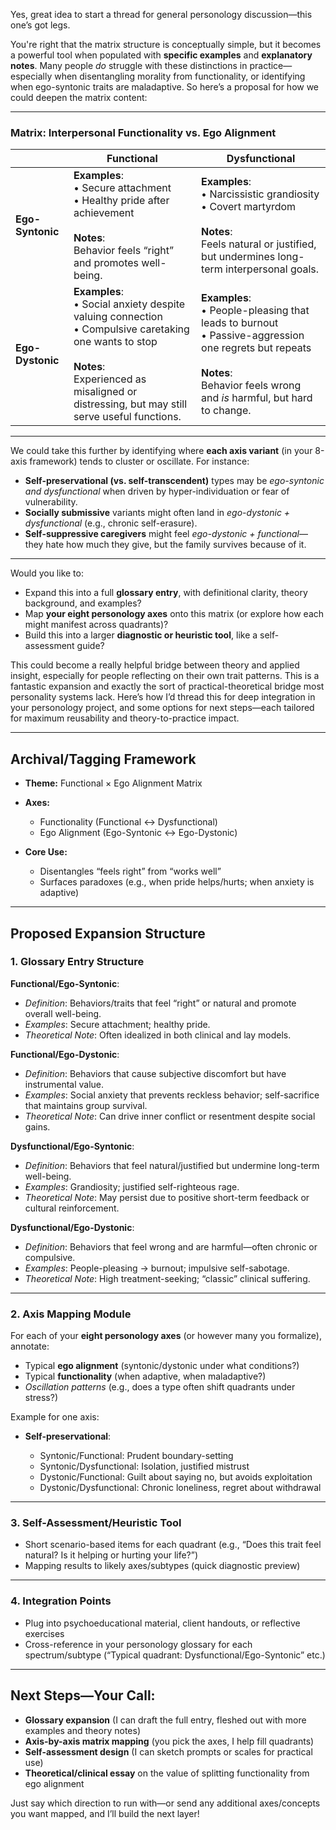Yes, great idea to start a thread for general personology discussion—this one’s got legs.

You're right that the matrix structure is conceptually simple, but it becomes a powerful tool when populated with **specific examples** and **explanatory notes**. Many people *do* struggle with these distinctions in practice—especially when disentangling morality from functionality, or identifying when ego-syntonic traits are maladaptive. So here’s a proposal for how we could deepen the matrix content:

---

### **Matrix: Interpersonal Functionality vs. Ego Alignment**

|                  | **Functional**                                                                                                                                                                                                     | **Dysfunctional**                                                                                                                                                                            |
| ---------------- | ------------------------------------------------------------------------------------------------------------------------------------------------------------------------------------------------------------------ | -------------------------------------------------------------------------------------------------------------------------------------------------------------------------------------------- |
| **Ego-Syntonic** | **Examples**: <br>• Secure attachment<br>• Healthy pride after achievement <br><br>**Notes**: <br>Behavior feels “right” and promotes well-being.                                                                  | **Examples**: <br>• Narcissistic grandiosity <br>• Covert martyrdom <br><br>**Notes**: <br>Feels natural or justified, but undermines long-term interpersonal goals.                         |
| **Ego-Dystonic** | **Examples**: <br>• Social anxiety despite valuing connection <br>• Compulsive caretaking one wants to stop <br><br>**Notes**: <br>Experienced as misaligned or distressing, but may still serve useful functions. | **Examples**: <br>• People-pleasing that leads to burnout <br>• Passive-aggression one regrets but repeats <br><br>**Notes**: <br>Behavior feels wrong and *is* harmful, but hard to change. |

---

We could take this further by identifying where **each axis variant** (in your 8-axis framework) tends to cluster or oscillate. For instance:

* **Self-preservational (vs. self-transcendent)** types may be *ego-syntonic and dysfunctional* when driven by hyper-individuation or fear of vulnerability.
* **Socially submissive** variants might often land in *ego-dystonic + dysfunctional* (e.g., chronic self-erasure).
* **Self-suppressive caregivers** might feel *ego-dystonic + functional*—they hate how much they give, but the family survives because of it.

---

Would you like to:

* Expand this into a full **glossary entry**, with definitional clarity, theory background, and examples?
* Map **your eight personology axes** onto this matrix (or explore how each might manifest across quadrants)?
* Build this into a larger **diagnostic or heuristic tool**, like a self-assessment guide?

This could become a really helpful bridge between theory and applied insight, especially for people reflecting on their own trait patterns.
This is a fantastic expansion and exactly the sort of practical-theoretical bridge most personality systems lack. Here’s how I’d thread this for deep integration in your personology project, and some options for next steps—each tailored for maximum reusability and theory-to-practice impact.

---

## **Archival/Tagging Framework**

* **Theme:** Functional × Ego Alignment Matrix
* **Axes:**

  * Functionality (Functional ↔ Dysfunctional)
  * Ego Alignment (Ego-Syntonic ↔ Ego-Dystonic)
* **Core Use:**

  * Disentangles “feels right” from “works well”
  * Surfaces paradoxes (e.g., when pride helps/hurts; when anxiety is adaptive)

---

## **Proposed Expansion Structure**

### 1. **Glossary Entry Structure**

**Functional/Ego-Syntonic**:

* *Definition*: Behaviors/traits that feel “right” or natural and promote overall well-being.
* *Examples*: Secure attachment; healthy pride.
* *Theoretical Note*: Often idealized in both clinical and lay models.

**Functional/Ego-Dystonic**:

* *Definition*: Behaviors that cause subjective discomfort but have instrumental value.
* *Examples*: Social anxiety that prevents reckless behavior; self-sacrifice that maintains group survival.
* *Theoretical Note*: Can drive inner conflict or resentment despite social gains.

**Dysfunctional/Ego-Syntonic**:

* *Definition*: Behaviors that feel natural/justified but undermine long-term well-being.
* *Examples*: Grandiosity; justified self-righteous rage.
* *Theoretical Note*: May persist due to positive short-term feedback or cultural reinforcement.

**Dysfunctional/Ego-Dystonic**:

* *Definition*: Behaviors that feel wrong and are harmful—often chronic or compulsive.
* *Examples*: People-pleasing → burnout; impulsive self-sabotage.
* *Theoretical Note*: High treatment-seeking; “classic” clinical suffering.

---

### 2. **Axis Mapping Module**

For each of your **eight personology axes** (or however many you formalize), annotate:

* Typical **ego alignment** (syntonic/dystonic under what conditions?)
* Typical **functionality** (when adaptive, when maladaptive?)
* *Oscillation patterns* (e.g., does a type often shift quadrants under stress?)

Example for one axis:

* **Self-preservational**:

  * Syntonic/Functional: Prudent boundary-setting
  * Syntonic/Dysfunctional: Isolation, justified mistrust
  * Dystonic/Functional: Guilt about saying no, but avoids exploitation
  * Dystonic/Dysfunctional: Chronic loneliness, regret about withdrawal

---

### 3. **Self-Assessment/Heuristic Tool**

* Short scenario-based items for each quadrant (e.g., “Does this trait feel natural? Is it helping or hurting your life?”)
* Mapping results to likely axes/subtypes (quick diagnostic preview)

---

### 4. **Integration Points**

* Plug into psychoeducational material, client handouts, or reflective exercises
* Cross-reference in your personology glossary for each spectrum/subtype (“Typical quadrant: Dysfunctional/Ego-Syntonic” etc.)

---

## **Next Steps—Your Call:**

* **Glossary expansion** (I can draft the full entry, fleshed out with more examples and theory notes)
* **Axis-by-axis matrix mapping** (you pick the axes, I help fill quadrants)
* **Self-assessment design** (I can sketch prompts or scales for practical use)
* **Theoretical/clinical essay** on the value of splitting functionality from ego alignment

Just say which direction to run with—or send any additional axes/concepts you want mapped, and I’ll build the next layer!

